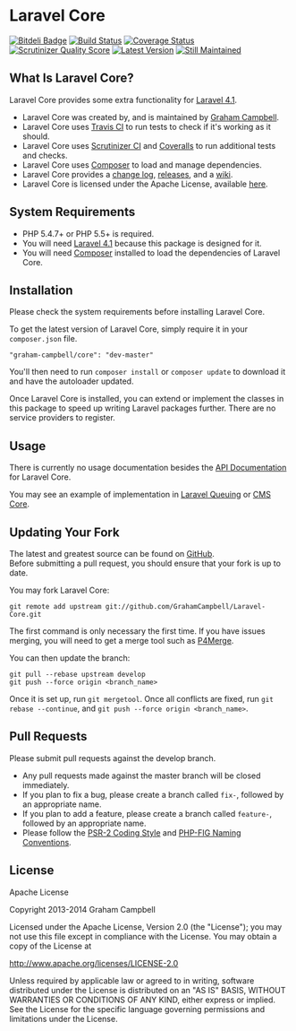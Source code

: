 Laravel Core
============


[![Bitdeli Badge](https://d2weczhvl823v0.cloudfront.net/GrahamCampbell/Laravel-Core/trend.png)](https://bitdeli.com/free "Bitdeli Badge")
[![Build Status](https://travis-ci.org/GrahamCampbell/Laravel-Core.png?branch=develop)](https://travis-ci.org/GrahamCampbell/Laravel-Core)
[![Coverage Status](https://coveralls.io/repos/GrahamCampbell/Laravel-Core/badge.png?branch=develop)](https://coveralls.io/r/GrahamCampbell/Laravel-Core)
[![Scrutinizer Quality Score](https://scrutinizer-ci.com/g/GrahamCampbell/Laravel-Core/badges/quality-score.png?s=8b83d4d22d5af457e6313d26c037fffef76b85d0)](https://scrutinizer-ci.com/g/GrahamCampbell/Laravel-Core)
[![Latest Version](https://poser.pugx.org/graham-campbell/core/v/stable.png)](https://packagist.org/packages/graham-campbell/core)
[![Still Maintained](http://stillmaintained.com/GrahamCampbell/Laravel-Core.png)](http://stillmaintained.com/GrahamCampbell/Laravel-Core)


## What Is Laravel Core?

Laravel Core provides some extra functionality for [Laravel 4.1](http://laravel.com).  

* Laravel Core was created by, and is maintained by [Graham Campbell](https://github.com/GrahamCampbell).  
* Laravel Core uses [Travis CI](https://travis-ci.org/GrahamCampbell/Laravel-Core) to run tests to check if it's working as it should.  
* Laravel Core uses [Scrutinizer CI](https://scrutinizer-ci.com/g/GrahamCampbell/Laravel-Core) and [Coveralls](https://coveralls.io/r/GrahamCampbell/Laravel-Core) to run additional tests and checks.  
* Laravel Core uses [Composer](https://getcomposer.org) to load and manage dependencies.  
* Laravel Core provides a [change log](https://github.com/GrahamCampbell/Laravel-Core/blob/develop/CHANGELOG.md), [releases](https://github.com/GrahamCampbell/Laravel-Core/releases), and a [wiki](https://github.com/GrahamCampbell/Laravel-Core/wiki).  
* Laravel Core is licensed under the Apache License, available [here](https://github.com/GrahamCampbell/Laravel-Core/blob/develop/LICENSE.md).  


## System Requirements

* PHP 5.4.7+ or PHP 5.5+ is required.  
* You will need [Laravel 4.1](http://laravel.com) because this package is designed for it.  
* You will need [Composer](https://getcomposer.org) installed to load the dependencies of Laravel Core.  


## Installation

Please check the system requirements before installing Laravel Core.  

To get the latest version of Laravel Core, simply require it in your `composer.json` file.  

`"graham-campbell/core": "dev-master"`  

You'll then need to run `composer install` or `composer update` to download it and have the autoloader updated.  

Once Laravel Core is installed, you can extend or implement the classes in this package to speed up writing Laravel packages further. There are no service providers to register.  


## Usage

There is currently no usage documentation besides the [API Documentation](http://grahamcampbell.github.io/Laravel-Core
) for Laravel Core.  

You may see an example of implementation in [Laravel Queuing](https://github.com/GrahamCampbell/Laravel-Queuing) or [CMS Core](https://github.com/GrahamCampbell/CMS-Core).  


## Updating Your Fork

The latest and greatest source can be found on [GitHub](https://github.com/GrahamCampbell/Laravel-Core).  
Before submitting a pull request, you should ensure that your fork is up to date.  

You may fork Laravel Core:  

    git remote add upstream git://github.com/GrahamCampbell/Laravel-Core.git

The first command is only necessary the first time. If you have issues merging, you will need to get a merge tool such as [P4Merge](http://perforce.com/product/components/perforce_visual_merge_and_diff_tools).  

You can then update the branch:  

    git pull --rebase upstream develop
    git push --force origin <branch_name>

Once it is set up, run `git mergetool`. Once all conflicts are fixed, run `git rebase --continue`, and `git push --force origin <branch_name>`.  


## Pull Requests

Please submit pull requests against the develop branch.  

* Any pull requests made against the master branch will be closed immediately.  
* If you plan to fix a bug, please create a branch called `fix-`, followed by an appropriate name.  
* If you plan to add a feature, please create a branch called `feature-`, followed by an appropriate name.  
* Please follow the [PSR-2 Coding Style](https://github.com/php-fig/fig-standards/blob/master/accepted/PSR-2-coding-style-guide.md) and [PHP-FIG Naming Conventions](https://github.com/php-fig/fig-standards/blob/master/bylaws/002-psr-naming-conventions.md).  


## License

Apache License  

Copyright 2013-2014 Graham Campbell  

Licensed under the Apache License, Version 2.0 (the "License");
you may not use this file except in compliance with the License.
You may obtain a copy of the License at  

 http://www.apache.org/licenses/LICENSE-2.0  

Unless required by applicable law or agreed to in writing, software
distributed under the License is distributed on an "AS IS" BASIS,
WITHOUT WARRANTIES OR CONDITIONS OF ANY KIND, either express or implied.
See the License for the specific language governing permissions and
limitations under the License.  
